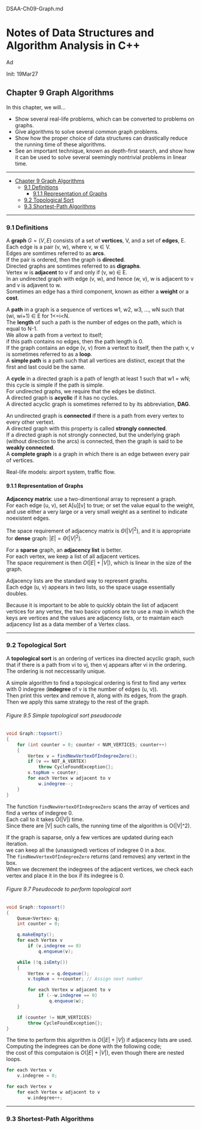 DSAA-Ch09-Graph.md


Notes of Data Structures and Algorithm Analysis in C++
================================================================================

Ad  
<ar><r>

Init: 19Mar27


Chapter 9 Graph Algorithms
--------------------------------------------------------------------------------

In this chapter, we will...

- Show several real-life problems, which can be converted to problems on graphs.
- Give algorithms to solve several common graph problems.
- Show how the proper choice of data structures can drastically reduce the running time of these algorithms.
- See an important technique, known as depth-first search, and show how it can be used to solve several seemingly nontrivial problems in linear time.


--------------------------------------------------------------------------------


- [Chapter 9 Graph Algorithms](#chapter-9-graph-algorithms)
  - [9.1 Definitions](#91-definitions)
    - [9.1.1 Representation of Graphs](#911-representation-of-graphs)
  - [9.2 Topological Sort](#92-topological-sort)
  - [9.3 Shortest-Path Algorithms](#93-shortest-path-algorithms)


--------------------------------------------------------------------------------


### 9.1 Definitions

A **graph** $G=(V, E)$ consists of a set of **vertices**, V, and a set of **edges**, E.  
Each edge is a pair (v, w), where v, w ∈ V.  
Edges are somtimes referred to as **arcs**.  
If the pair is ordered, then the graph is **directed**.  
Directed graphs are somtimes referred to as **digraphs**.  
Vertex w is **adjacent** to v if and only if (v, w) ∈ E.  
In an undirected graph with edge (v, w), and hence (w, v), w is adjacent to v and v is adjavent to w.  
Sometimes an  edge has a third component, known as either a **weight** or a **cost**.

A **path** in a graph is a sequence of vertices w1, w2, w3, ..., wN such that (wi, wi+1) ∈ E for 1<=i<N.  
The **length** of such a path is the number of edges on the path, which is equal to N-1.  
We allow a path from a vertext to itself;  
if this path contains no edges, then the path length is 0.  
If the graph contains an edge (v, v) from a vertext to itself, then the path v, v is sometimes referred to as a **loop**.  
A **simple path** is a path such that all vertices are distinct, except that the first and last could be the same.

A **cycle** in a directed graph is a path of length at least 1 such that w1 = wN;  
this cycle is simple if the path is simple.  
For undirected graphs, we require that the edges be distinct.  
A directed graph is **acyclic** if it has no cycles.  
A directed acyclic graph is sometimes referred to by its abbreviation, **DAG**.

An undirected graph is **connected** if there is a path from every vertex to every other vertext.  
A directed graph with this property is called **strongly connected**.  
If a directed graph is not strongly connected, but the underlying graph (without direction to the arcs) is connected, then the graph is said to be **weakly connected**.  
A **complete graph** is a graph in which there is an edge between every pair of vertices.

Real-life models: airport system, traffic flow.


#### 9.1.1 Representation of Graphs

**Adjacency matrix**: use a two-dimentional array to represent a graph.  
For each edge (u, v), set A[u][v] to true; or set the value equal to the weight, and use either a very large or a very small weight as a sentinel to indicate noexistent edges.

The space requirement of adjacency matrix is $Θ(|V|^2)$, and it is appropriate for **dense** graph: $|E|=Θ(|V|^2)$.

For a **sparse** graph, an **adjacency list** is better.  
For each vertex, we keep a list of all adjacent vertices.  
The space requirement is then $O(|E|+|V|)$,  which is linear in the size of the graph.

Adjacency lists are the standard way to represent graphs.  
Each edge (u, v) appears in two lists, so the space usage essentially doubles.

Because it is important to be able to quickly obtain the list of adjacent vertices for any vertex, the two basicv options are to use a map in which the keys are vertices and the values are adjacency lists, or to maintain each adjacency list as a data member of a Vertex class.


--------------------------------------------------------------------------------


### 9.2 Topological Sort

A **topological sort** is an ordering of vertices ina directed acyclic graph, such that if there is a path from vi to vj, then vj appears after vi in the ordering.  
The ordering is not neccessarily unique.

A simple algorithm to find a topological ordering is first to find any vertex with 0 indegree (**indegree** of v is the number of edges (u, v)).  
Then print this vertex and remove it, along with its edges, from the graph.  
Then we apply this same strategy to the rest of the graph.


###### Figure 9.5 Simple topological sort pseudocode

```cs
void Graph::topsort()
{
    for (int counter = 0; counter < NUM_VERTICES; counter++)
    {
        Vertex v = findNewVertexOfIndegreeZero();
        if (v == NOT_A_VERTEX)
            throw CycleFoundException{};
        v.topNum = counter;
        for each Vertex w adjacent to v
            w.indegree--;
    }
}
```

The function `findNewVertexOfIndegreeZero` scans the array of vertices and find a vertex of indegree 0.  
Each call to it takes O(|V|) time.  
Since there are |V| such calls, the running time of the algorithm is O(|V|^2).

If the graph is saparse, only a few vertices are updated during each iteration.  
we can keep all the (unassigned) vertices of indegree 0 in a *box*.  
The `findNewVertexOfIndegreeZero` returns (and removes) any vertext in the box.  
When we decrement the indegrees of the adjacent vertices, we check each vertex and place it in the box if its indegree is 0.


###### Figure 9.7 Pseudocode to perform topological sort

```cs
void Graph::toposort()
{
    Queue<Vertex> q;
    int counter = 0;

    q.makeEmpty();
    for each Vertex v
        if (v.indegree == 0)
            q.enqueue(v);

    while (!q.isEmty())
    {
        Vertex v = q.dequeue();
        v.topNum = ++counter; // Assign next number

        for each Vertex w adjacent to v
            if (--w.indegree == 0)
                q.enqueue(w);
    }

    if (counter != NUM_VERTICES)
        throw CycleFoundException{};
}
```

The time to perform this algorithm is $O(|E|+|V|)$ if adjacency lists are used.  
Computing the indegrees can be done with the following code;  
the cost of this computaion is $O(|E|+|V|)$, even though there are nested loops.

```c
for each Vertex v
    v.indegree = 0;

for each Vertex v
    for each Vertex w adjacent to v
        w.indegree++;
```


--------------------------------------------------------------------------------


### 9.3 Shortest-Path Algorithms

